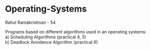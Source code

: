 # Operating-Systems
Rahul Ramakrishnan - 54

Programs based on different algorithms used in an operating systems:</br>
  a) Scheduling Algorithms (practical 4, 5)</br>
  b) Deadlock Avoidence Algorithm (practical 6)
  
